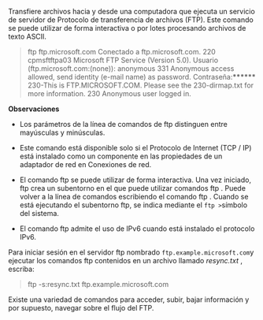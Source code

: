 Transfiere archivos hacia y desde una computadora que ejecuta un servicio de servidor de Protocolo de transferencia de archivos (FTP). Este comando se puede utilizar de forma interactiva o por lotes procesando archivos de texto ASCII.

> ftp ftp.microsoft.com
>Conectado a ftp.microsoft.com.
>220 cpmsftftpa03 Microsoft FTP Service (Version 5.0).
> Usuario (ftp.microsoft.com:(none)): anonymous
>331 Anonymous access allowed, send identity (e-mail name) as password.
> Contraseña:<strong>******</strong>
>230-This is FTP.MICROSOFT.COM. Please see the
>230-dirmap.txt for more information.
>230 Anonymous user logged in.

**Observaciones**

- Los parámetros de la línea de comandos de ftp distinguen entre mayúsculas y minúsculas.
    
- Este comando está disponible solo si el Protocolo de Internet (TCP / IP) está instalado como un componente en las propiedades de un adaptador de red en Conexiones de red.
    
- El comando ftp se puede utilizar de forma interactiva. Una vez iniciado, ftp crea un subentorno en el que puede utilizar comandos ftp . Puede volver a la línea de comandos escribiendo el comando ftp . Cuando se está ejecutando el subentorno ftp, se indica mediante el `ftp >`símbolo del sistema.
    
- El comando ftp admite el uso de IPv6 cuando está instalado el protocolo IPv6.

Para iniciar sesión en el servidor ftp nombrado `ftp.example.microsoft.com`y ejecutar los comandos ftp contenidos en un archivo llamado _resync.txt_ , escriba:

> ftp -s:resync.txt ftp.example.microsoft.com

Existe una variedad de comandos para acceder, subir, bajar información y por supuesto, navegar sobre el flujo del FTP.